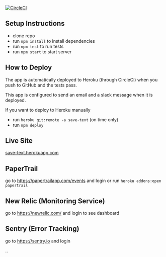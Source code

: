 [![CircleCI](https://circleci.com/gh/jason00111/dev-ops-ci-192.svg?style=shield)](https://circleci.com/gh/jason00111/dev-ops-ci-192)

## Setup Instructions

- clone repo
- run `npm install` to install dependencies
- run `npm test` to run tests
- run `npm start` to start server

## How to Deploy

The app is automatically deployed to Heroku (through CircleCi) when you push to GitHub and the tests pass.

This app is configured to send an email and a slack message when it is deployed.

If you want to deploy to Heroku manually
- run `heroku git:remote -a save-text` (on time only)
- run `npm deploy`

## Live Site
[save-text.herokuapp.com](https://save-text.herokuapp.com/)

## PaperTrail
go to https://papertrailapp.com/events and login or run `heroku addons:open papertrail`

## New Relic (Monitoring Service)
go to https://newrelic.com/ and login to see dashboard

## Sentry (Error Tracking)
go to https://sentry.io and login




..
